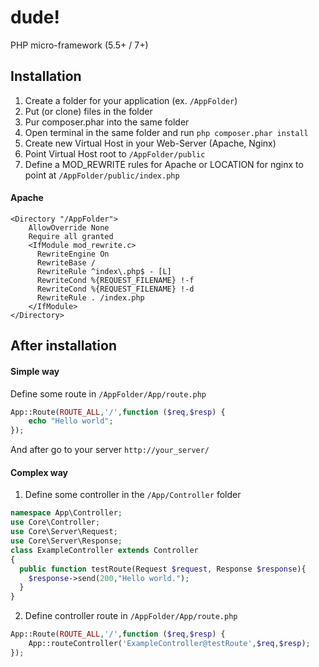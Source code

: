 # dude!
PHP micro-framework (5.5+ / 7+)

## Installation
1. Create a folder for your application (ex. `/AppFolder`)
2. Put (or clone) files in the folder
3. Pur composer.phar into the same folder
4. Open terminal in the same folder and run `php composer.phar install`
3. Create new Virtual Host in your Web-Server (Apache, Nginx)
4. Point Virtual Host root to `/AppFolder/public`
5. Define a MOD_REWRITE rules for Apache or LOCATION for nginx to point at `/AppFolder/public/index.php`

#### Apache
```
<Directory "/AppFolder">
    AllowOverride None
    Require all granted
    <IfModule mod_rewrite.c>
      RewriteEngine On
      RewriteBase /
      RewriteRule ^index\.php$ - [L]
      RewriteCond %{REQUEST_FILENAME} !-f
      RewriteCond %{REQUEST_FILENAME} !-d
      RewriteRule . /index.php
    </IfModule>
</Directory>
```
## After installation
#### Simple way
Define some route in `/AppFolder/App/route.php`
```php
App::Route(ROUTE_ALL,'/',function ($req,$resp) {
    echo "Hello world";
});
```
And after go to your server `http://your_server/`

#### Complex way
1. Define some controller in the `/App/Controller` folder
```php
namespace App\Controller;
use Core\Controller;
use Core\Server\Request;
use Core\Server\Response;
class ExampleController extends Controller
{
  public function testRoute(Request $request, Response $response){
    $response->send(200,"Hello world.");
  }
}
```
2. Define controller route in `/AppFolder/App/route.php`
```php
App::Route(ROUTE_ALL,'/',function ($req,$resp) {
    App::routeController('ExampleController@testRoute',$req,$resp);
});
```
